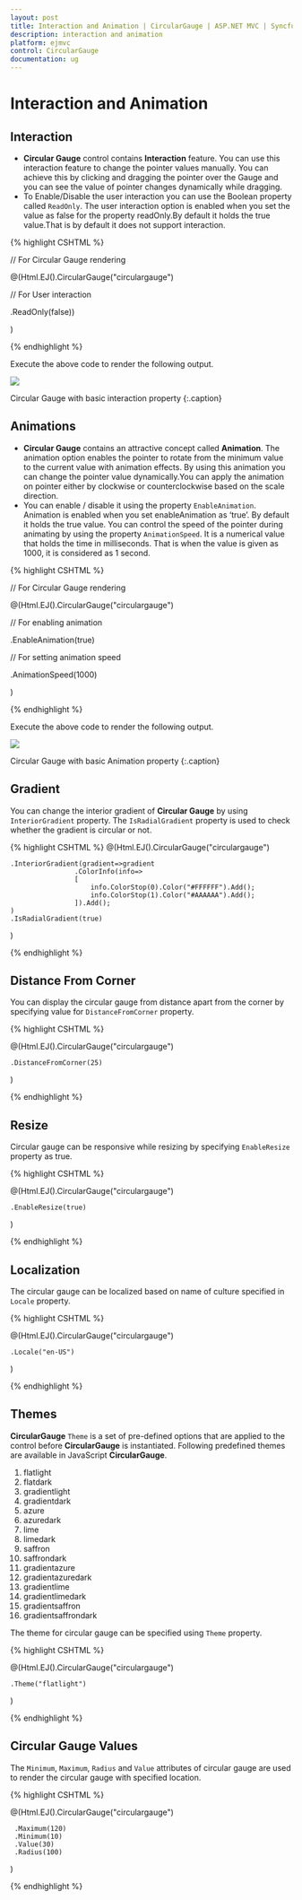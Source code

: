```yaml
---
layout: post
title: Interaction and Animation | CircularGauge | ASP.NET MVC | Syncfusion
description: interaction and animation
platform: ejmvc
control: CircularGauge
documentation: ug
---
```


# Interaction and Animation

## Interaction

* **Circular Gauge** control contains **Interaction** feature. You can use this interaction feature to change the pointer values manually. You can achieve this by clicking and dragging the pointer over the Gauge and you can see the value of pointer changes dynamically while dragging.
* To Enable/Disable the user interaction you can use the Boolean property called `ReadOnly`. The user interaction option is enabled when you set the value as false for the property readOnly.By default it holds the true value.That is by default it does not support interaction. 

{% highlight CSHTML %}

// For Circular Gauge rendering

@(Html.EJ().CircularGauge("circulargauge")

// For User interaction

.ReadOnly(false))

)

{% endhighlight  %}

Execute the above code to render the following output.



![](Interaction-and-Animation_images/Interaction-and-Animation_img1.png)

Circular Gauge with basic interaction property
{:.caption}

## Animations

* **Circular Gauge** contains an attractive concept called **Animation**. The animation option enables the pointer to rotate from the minimum value to the current value with animation effects. By using this animation you can change the pointer value dynamically.You can apply the animation on  pointer either by clockwise or counterclockwise based on the scale direction. 
* You can enable / disable it using the property `EnableAnimation`. Animation is enabled when you set enableAnimation as ‘true’. By default it holds the true value. You can control the speed of the pointer during animating by using the property `AnimationSpeed`. It is a numerical value that holds the time in milliseconds. That is when the value is given as 1000, it is considered as 1 second.

{% highlight CSHTML %}


// For Circular Gauge rendering

@(Html.EJ().CircularGauge("circulargauge")

// For enabling animation

.EnableAnimation(true)

// For setting animation speed

.AnimationSpeed(1000)

)

{% endhighlight  %}

Execute the above code to render the following output.



![](Interaction-and-Animation_images/Interaction-and-Animation_img2.png)

Circular Gauge with basic Animation property
{:.caption}

## Gradient

You can change the interior gradient of **Circular Gauge** by using `InteriorGradient` property. The `IsRadialGradient` property is used to check whether the gradient is circular or not.  

{% highlight CSHTML %}
@(Html.EJ().CircularGauge("circulargauge")

    .InteriorGradient(gradient=>gradient
                    .ColorInfo(info=>
                    [
                        info.ColorStop(0).Color("#FFFFFF").Add();
                        info.ColorStop(1).Color("#AAAAAA").Add();
                    ]).Add();
    )  
    .IsRadialGradient(true)
)     
    
{% endhighlight %}

## Distance From Corner

You can display the circular gauge from distance apart from the corner by specifying value for `DistanceFromCorner` property. 

{% highlight CSHTML %}

@(Html.EJ().CircularGauge("circulargauge")

    .DistanceFromCorner(25)

)

{% endhighlight %}

## Resize

Circular gauge can be responsive while resizing by specifying `EnableResize` property as true. 

{% highlight CSHTML %}

@(Html.EJ().CircularGauge("circulargauge")

    .EnableResize(true)

)

{% endhighlight %}

## Localization

The circular gauge can be localized based on name of culture specified in `Locale` property.

{% highlight CSHTML %}

@(Html.EJ().CircularGauge("circulargauge")

    .Locale("en-US")

)  

{% endhighlight %}

## Themes

**CircularGauge** `Theme` is a set of pre-defined options that are applied to the control before **CircularGauge** is instantiated. Following predefined themes are available in JavaScript **CircularGauge**.

1. flatlight
2. flatdark
3. gradientlight 
4. gradientdark 
5. azure                      
6. azuredark               
7. lime 
8. limedark
9. saffron
10. saffrondark
11. gradientazure
12. gradientazuredark
13. gradientlime
14. gradientlimedark
15. gradientsaffron
16. gradientsaffrondark

The theme for circular gauge can be specified using `Theme` property.

{% highlight CSHTML %}

@(Html.EJ().CircularGauge("circulargauge")

    .Theme("flatlight")

)   

{% endhighlight %}

## Circular Gauge Values 

The `Minimum`, `Maximum`, `Radius` and `Value` attributes of circular gauge are used to render the circular gauge with specified location. 

{% highlight CSHTML %}

@(Html.EJ().CircularGauge("circulargauge")

     .Maximum(120)
     .Minimum(10)
     .Value(30)
     .Radius(100)
)  

{% endhighlight %}


